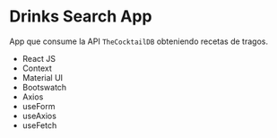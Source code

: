 # Drinks Search App

App que consume la API `TheCocktailDB` obteniendo recetas de tragos.

- React JS
- Context
- Material UI
- Bootswatch
- Axios
- useForm
- useAxios
- useFetch
